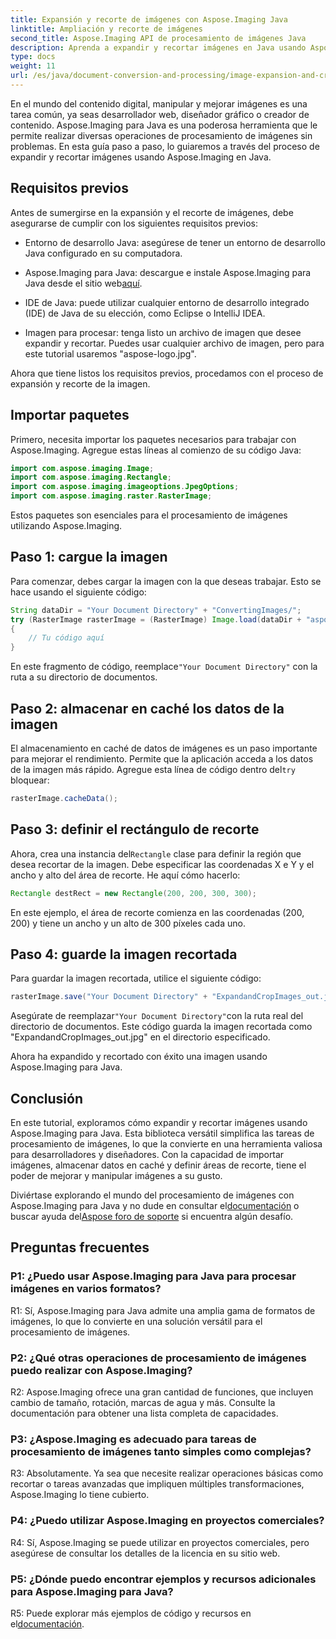 ```yaml
---
title: Expansión y recorte de imágenes con Aspose.Imaging Java
linktitle: Ampliación y recorte de imágenes
second_title: Aspose.Imaging API de procesamiento de imágenes Java
description: Aprenda a expandir y recortar imágenes en Java usando Aspose.Imaging. Mejore sus habilidades de procesamiento de imágenes con esta guía paso a paso.
type: docs
weight: 11
url: /es/java/document-conversion-and-processing/image-expansion-and-cropping/
---
```

En el mundo del contenido digital, manipular y mejorar imágenes es una tarea común, ya seas desarrollador web, diseñador gráfico o creador de contenido. Aspose.Imaging para Java es una poderosa herramienta que le permite realizar diversas operaciones de procesamiento de imágenes sin problemas. En esta guía paso a paso, lo guiaremos a través del proceso de expandir y recortar imágenes usando Aspose.Imaging en Java.

## Requisitos previos

Antes de sumergirse en la expansión y el recorte de imágenes, debe asegurarse de cumplir con los siguientes requisitos previos:

- Entorno de desarrollo Java: asegúrese de tener un entorno de desarrollo Java configurado en su computadora.

-  Aspose.Imaging para Java: descargue e instale Aspose.Imaging para Java desde el sitio web[aquí](https://releases.aspose.com/imaging/java/).

- IDE de Java: puede utilizar cualquier entorno de desarrollo integrado (IDE) de Java de su elección, como Eclipse o IntelliJ IDEA.

- Imagen para procesar: tenga listo un archivo de imagen que desee expandir y recortar. Puedes usar cualquier archivo de imagen, pero para este tutorial usaremos "aspose-logo.jpg".

Ahora que tiene listos los requisitos previos, procedamos con el proceso de expansión y recorte de la imagen.

## Importar paquetes

Primero, necesita importar los paquetes necesarios para trabajar con Aspose.Imaging. Agregue estas líneas al comienzo de su código Java:

```java
import com.aspose.imaging.Image;
import com.aspose.imaging.Rectangle;
import com.aspose.imaging.imageoptions.JpegOptions;
import com.aspose.imaging.raster.RasterImage;
```

Estos paquetes son esenciales para el procesamiento de imágenes utilizando Aspose.Imaging.

## Paso 1: cargue la imagen

Para comenzar, debes cargar la imagen con la que deseas trabajar. Esto se hace usando el siguiente código:

```java
String dataDir = "Your Document Directory" + "ConvertingImages/";
try (RasterImage rasterImage = (RasterImage) Image.load(dataDir + "aspose-logo.jpg"))
{
    // Tu código aquí
}
```

 En este fragmento de código, reemplace`"Your Document Directory"` con la ruta a su directorio de documentos.

## Paso 2: almacenar en caché los datos de la imagen

 El almacenamiento en caché de datos de imágenes es un paso importante para mejorar el rendimiento. Permite que la aplicación acceda a los datos de la imagen más rápido. Agregue esta línea de código dentro del`try` bloquear:

```java
rasterImage.cacheData();
```

## Paso 3: definir el rectángulo de recorte

 Ahora, crea una instancia del`Rectangle` clase para definir la región que desea recortar de la imagen. Debe especificar las coordenadas X e Y y el ancho y alto del área de recorte. He aquí cómo hacerlo:

```java
Rectangle destRect = new Rectangle(200, 200, 300, 300);
```

En este ejemplo, el área de recorte comienza en las coordenadas (200, 200) y tiene un ancho y un alto de 300 píxeles cada uno.

## Paso 4: guarde la imagen recortada

Para guardar la imagen recortada, utilice el siguiente código:

```java
rasterImage.save("Your Document Directory" + "ExpandandCropImages_out.jpg", new JpegOptions(), destRect);
```

 Asegúrate de reemplazar`"Your Document Directory"`con la ruta real del directorio de documentos. Este código guarda la imagen recortada como "ExpandandCropImages_out.jpg" en el directorio especificado.

Ahora ha expandido y recortado con éxito una imagen usando Aspose.Imaging para Java.

## Conclusión

En este tutorial, exploramos cómo expandir y recortar imágenes usando Aspose.Imaging para Java. Esta biblioteca versátil simplifica las tareas de procesamiento de imágenes, lo que la convierte en una herramienta valiosa para desarrolladores y diseñadores. Con la capacidad de importar imágenes, almacenar datos en caché y definir áreas de recorte, tiene el poder de mejorar y manipular imágenes a su gusto.

 Diviértase explorando el mundo del procesamiento de imágenes con Aspose.Imaging para Java y no dude en consultar el[documentación](https://reference.aspose.com/imaging/java/) o buscar ayuda del[Aspose foro de soporte](https://forum.aspose.com/) si encuentra algún desafío.

## Preguntas frecuentes

### P1: ¿Puedo usar Aspose.Imaging para Java para procesar imágenes en varios formatos?

R1: Sí, Aspose.Imaging para Java admite una amplia gama de formatos de imágenes, lo que lo convierte en una solución versátil para el procesamiento de imágenes.

### P2: ¿Qué otras operaciones de procesamiento de imágenes puedo realizar con Aspose.Imaging?

R2: Aspose.Imaging ofrece una gran cantidad de funciones, que incluyen cambio de tamaño, rotación, marcas de agua y más. Consulte la documentación para obtener una lista completa de capacidades.

### P3: ¿Aspose.Imaging es adecuado para tareas de procesamiento de imágenes tanto simples como complejas?

R3: Absolutamente. Ya sea que necesite realizar operaciones básicas como recortar o tareas avanzadas que impliquen múltiples transformaciones, Aspose.Imaging lo tiene cubierto.

### P4: ¿Puedo utilizar Aspose.Imaging en proyectos comerciales?

R4: Sí, Aspose.Imaging se puede utilizar en proyectos comerciales, pero asegúrese de consultar los detalles de la licencia en su sitio web.

### P5: ¿Dónde puedo encontrar ejemplos y recursos adicionales para Aspose.Imaging para Java?

 R5: Puede explorar más ejemplos de código y recursos en el[documentación](https://reference.aspose.com/imaging/java/).
